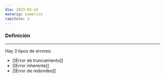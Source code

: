 ```yaml
---
dia: 2023-03-14
materia: numerico
capitulo: 1
---
```

### Definición
---
Hay 3 tipos de errores:
* [[Error de truncamiento]]
* [[Error inherente]]
* [[Error de redondeo]]